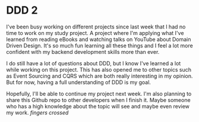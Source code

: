 # DDD 2

I've been busy working on different projects since last week that I had no time to work on my study project.
A project where I'm applying what I've learned from reading eBooks and watching talks on YouTube about Domain Driven Design.
It's so much fun learning all these things and I feel a lot more confident with my backend development skills more than ever.

I do still have a lot of questions about DDD, but I know I've learned a lot while working on this project.
This has also opened me to other topics such as Event Sourcing and CQRS which are both really interesting in my opinion.
But for now, having a full understanding of DDD is my goal.

Hopefully, I'll be able to continue my project next week.
I'm also planning to share this Github repo to other developers when I finish it.
Maybe someone who has a high knowledge about the topic will see and maybe even review my work. *fingers crossed*
